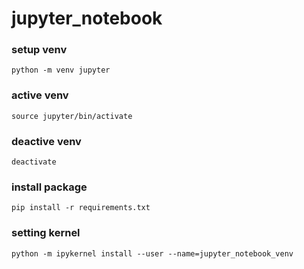 # jupyter_notebook
### setup venv
```
python -m venv jupyter
```
### active venv
```
source jupyter/bin/activate
```
### deactive venv
```
deactivate
```
### install package
```
pip install -r requirements.txt
```
### setting kernel
```
python -m ipykernel install --user --name=jupyter_notebook_venv
```